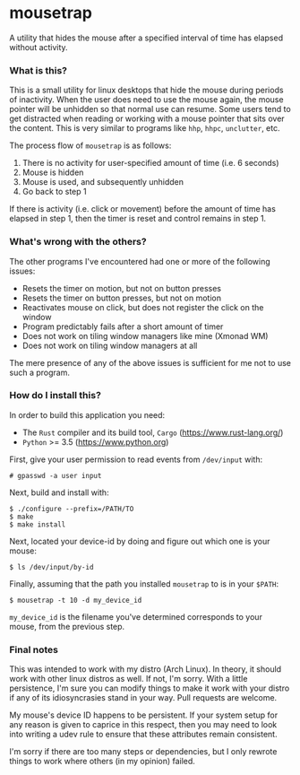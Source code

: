 # mousetrap

A utility that hides the mouse after a specified interval of time has elapsed
without activity.

### What is this?

This is a small utility for linux desktops that hide the mouse during periods
of inactivity. When the user does need to use the mouse again, the mouse pointer will be unhidden so that normal use can resume. Some users tend to get distracted when reading or working with a mouse pointer that sits over the content. This is very similar to programs like `hhp`, `hhpc`, `unclutter`, etc.

The process flow of `mousetrap` is as follows:

1. There is no activity for user-specified amount of time (i.e. 6 seconds)
2. Mouse is hidden
3. Mouse is used, and subsequently unhidden
4. Go back to step 1

If there is activity (i.e. click or movement) before the amount of time has elapsed in step 1, then the timer is reset and control remains in step 1.

### What's wrong with the others?

The other programs I've encountered had one or more of the following issues:

* Resets the timer on motion, but not on button presses
* Resets the timer on button presses, but not on motion
* Reactivates mouse on click, but does not register the click on the window
* Program predictably fails after a short amount of timer
* Does not work on tiling window managers like mine (Xmonad WM)
* Does not work on tiling window managers at all

The mere presence of any of the above issues is sufficient for me not to use such a program.

### How do I install this?

In order to build this application you need:
* The `Rust` compiler and its build tool, `Cargo` (https://www.rust-lang.org/)
* `Python` >= 3.5 (https://www.python.org)

First, give your user permission to read events from `/dev/input` with:
```
# gpasswd -a user input
```

Next, build and install with:
```
$ ./configure --prefix=/PATH/TO
$ make
$ make install
```

Next, located your device-id by doing and figure out which one is your mouse:
```
$ ls /dev/input/by-id
```
Finally, assuming that the path you installed `mousetrap` to is in your `$PATH`:
```
$ mousetrap -t 10 -d my_device_id
```
`my_device_id` is the filename you've determined corresponds to your mouse, from the previous step.

### Final notes

This was intended to work with my distro (Arch Linux). In theory, it should work with other linux distros as well. If not, I'm sorry. With a little persistence, I'm sure you can modify things to make it work with your distro if any of its idiosyncrasies stand in your way. Pull requests are welcome.

My mouse's device ID happens to be persistent. If your system setup for any reason is given to caprice in this respect, then you may need to look into writing a udev rule to ensure that these attributes remain consistent.

I'm sorry if there are too many steps or dependencies, but I only rewrote things to work where others (in my opinion) failed.
